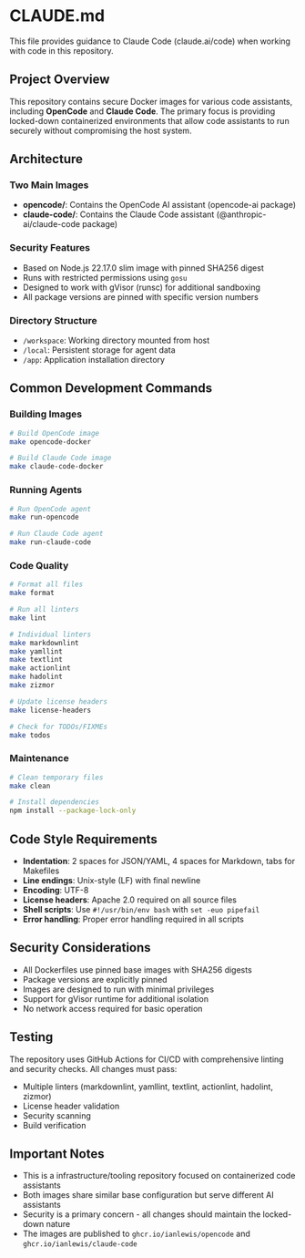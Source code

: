 # CLAUDE.md

This file provides guidance to Claude Code (claude.ai/code) when working with code in this repository.

## Project Overview

This repository contains secure Docker images for various code assistants, including **OpenCode** and **Claude Code**. The primary focus is providing locked-down containerized environments that allow code assistants to run securely without compromising the host system.

## Architecture

### Two Main Images
- **opencode/**: Contains the OpenCode AI assistant (opencode-ai package)
- **claude-code/**: Contains the Claude Code assistant (@anthropic-ai/claude-code package)

### Security Features
- Based on Node.js 22.17.0 slim image with pinned SHA256 digest
- Runs with restricted permissions using `gosu`
- Designed to work with gVisor (runsc) for additional sandboxing
- All package versions are pinned with specific version numbers

### Directory Structure
- `/workspace`: Working directory mounted from host
- `/local`: Persistent storage for agent data
- `/app`: Application installation directory

## Common Development Commands

### Building Images
```bash
# Build OpenCode image
make opencode-docker

# Build Claude Code image  
make claude-code-docker
```

### Running Agents
```bash
# Run OpenCode agent
make run-opencode

# Run Claude Code agent
make run-claude-code
```

### Code Quality
```bash
# Format all files
make format

# Run all linters
make lint

# Individual linters
make markdownlint
make yamllint
make textlint
make actionlint
make hadolint
make zizmor

# Update license headers
make license-headers

# Check for TODOs/FIXMEs
make todos
```

### Maintenance
```bash
# Clean temporary files
make clean

# Install dependencies
npm install --package-lock-only
```

## Code Style Requirements

- **Indentation**: 2 spaces for JSON/YAML, 4 spaces for Markdown, tabs for Makefiles
- **Line endings**: Unix-style (LF) with final newline
- **Encoding**: UTF-8
- **License headers**: Apache 2.0 required on all source files
- **Shell scripts**: Use `#!/usr/bin/env bash` with `set -euo pipefail`
- **Error handling**: Proper error handling required in all scripts

## Security Considerations

- All Dockerfiles use pinned base images with SHA256 digests
- Package versions are explicitly pinned
- Images are designed to run with minimal privileges
- Support for gVisor runtime for additional isolation
- No network access required for basic operation

## Testing

The repository uses GitHub Actions for CI/CD with comprehensive linting and security checks. All changes must pass:
- Multiple linters (markdownlint, yamllint, textlint, actionlint, hadolint, zizmor)
- License header validation
- Security scanning
- Build verification

## Important Notes

- This is a infrastructure/tooling repository focused on containerized code assistants
- Both images share similar base configuration but serve different AI assistants
- Security is a primary concern - all changes should maintain the locked-down nature
- The images are published to `ghcr.io/ianlewis/opencode` and `ghcr.io/ianlewis/claude-code`